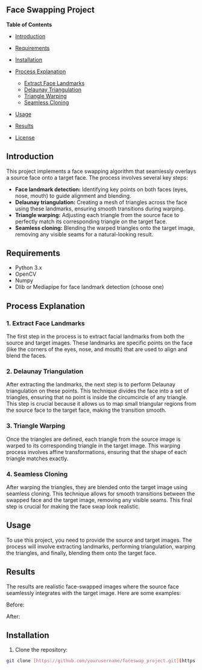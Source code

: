 ## Face Swapping Project

**Table of Contents**

* [Introduction](#introduction)
* [Requirements](#requirements)
* [Installation](#installation)
* [Process Explanation](#process-explanation)
    * [Extract Face Landmarks](#extract-face-landmarks)
    * [Delaunay Triangulation](#delaunay-triangulation)
    * [Triangle Warping](#triangle-warping)
    * [Seamless Cloning](#seamless-cloning)
* [Usage ](#usage)
* [Results ](#results)

* [License](#license)


## Introduction

This project implements a face swapping algorithm that seamlessly overlays a source face onto a target face. The process involves several key steps:

* **Face landmark detection:** Identifying key points on both faces (eyes, nose, mouth) to guide alignment and blending.
* **Delaunay triangulation:** Creating a mesh of triangles across the face using these landmarks, ensuring smooth transitions during warping.
* **Triangle warping:** Adjusting each triangle from the source face to perfectly match its corresponding triangle on the target face.
* **Seamless cloning:** Blending the warped triangles onto the target image, removing any visible seams for a natural-looking result.

## Requirements

* Python 3.x
* OpenCV
* Numpy
* Dlib or Mediapipe for face landmark detection (choose one)

## Process Explanation  

### 1. Extract Face Landmarks
The first step in the process is to extract facial landmarks from both the source and target images. These landmarks are specific points on the face (like the corners of the eyes, nose, and mouth) that are used to align and blend the faces.

### 2. Delaunay Triangulation
After extracting the landmarks, the next step is to perform Delaunay triangulation on these points. This technique divides the face into a set of triangles, ensuring that no point is inside the circumcircle of any triangle. This step is crucial because it allows us to map small triangular regions from the source face to the target face, making the transition smooth.

### 3. Triangle Warping
Once the triangles are defined, each triangle from the source image is warped to its corresponding triangle in the target image. This warping process involves affine transformations, ensuring that the shape of each triangle matches exactly.

### 4. Seamless Cloning
After warping the triangles, they are blended onto the target image using seamless cloning. This technique allows for smooth transitions between the swapped face and the target image, removing any visible seams. This final step is crucial for making the face swap look realistic.

## Usage
To use this project, you need to provide the source and target images. The process will involve extracting landmarks, performing triangulation, warping the triangles, and finally, blending them onto the target face.

## Results
The results are realistic face-swapped images where the source face seamlessly integrates with the target image. Here are some examples:

Before:


After:

## Installation

1. Clone the repository:

```bash
git clone [https://github.com/yourusername/faceswap_project.git](https://github.com/yourusername/faceswap_project.git)
